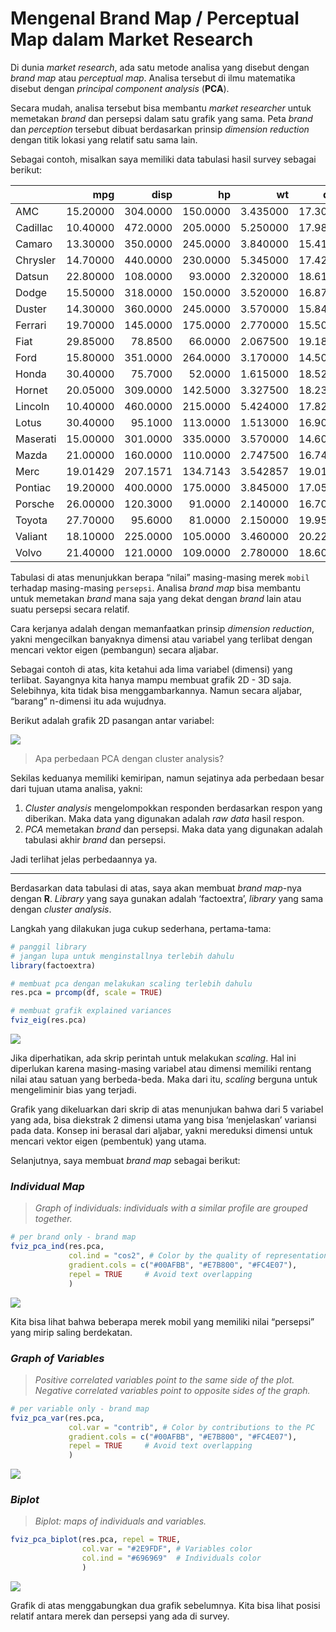 Mengenal Brand Map / Perceptual Map dalam Market Research
================

Di dunia *market research*, ada satu metode analisa yang disebut dengan
*brand map* atau *perceptual map*. Analisa tersebut di ilmu matematika
disebut dengan *principal component analysis* (**PCA**).

Secara mudah, analisa tersebut bisa membantu *market researcher* untuk
memetakan *brand* dan persepsi dalam satu grafik yang sama. Peta *brand*
dan *perception* tersebut dibuat berdasarkan prinsip *dimension
reduction* dengan titik lokasi yang relatif satu sama lain.

Sebagai contoh, misalkan saya memiliki data tabulasi hasil survey
sebagai berikut:

|          |      mpg |     disp |       hp |       wt |     qsec |
|:---------|---------:|---------:|---------:|---------:|---------:|
| AMC      | 15.20000 | 304.0000 | 150.0000 | 3.435000 | 17.30000 |
| Cadillac | 10.40000 | 472.0000 | 205.0000 | 5.250000 | 17.98000 |
| Camaro   | 13.30000 | 350.0000 | 245.0000 | 3.840000 | 15.41000 |
| Chrysler | 14.70000 | 440.0000 | 230.0000 | 5.345000 | 17.42000 |
| Datsun   | 22.80000 | 108.0000 |  93.0000 | 2.320000 | 18.61000 |
| Dodge    | 15.50000 | 318.0000 | 150.0000 | 3.520000 | 16.87000 |
| Duster   | 14.30000 | 360.0000 | 245.0000 | 3.570000 | 15.84000 |
| Ferrari  | 19.70000 | 145.0000 | 175.0000 | 2.770000 | 15.50000 |
| Fiat     | 29.85000 |  78.8500 |  66.0000 | 2.067500 | 19.18500 |
| Ford     | 15.80000 | 351.0000 | 264.0000 | 3.170000 | 14.50000 |
| Honda    | 30.40000 |  75.7000 |  52.0000 | 1.615000 | 18.52000 |
| Hornet   | 20.05000 | 309.0000 | 142.5000 | 3.327500 | 18.23000 |
| Lincoln  | 10.40000 | 460.0000 | 215.0000 | 5.424000 | 17.82000 |
| Lotus    | 30.40000 |  95.1000 | 113.0000 | 1.513000 | 16.90000 |
| Maserati | 15.00000 | 301.0000 | 335.0000 | 3.570000 | 14.60000 |
| Mazda    | 21.00000 | 160.0000 | 110.0000 | 2.747500 | 16.74000 |
| Merc     | 19.01429 | 207.1571 | 134.7143 | 3.542857 | 19.01429 |
| Pontiac  | 19.20000 | 400.0000 | 175.0000 | 3.845000 | 17.05000 |
| Porsche  | 26.00000 | 120.3000 |  91.0000 | 2.140000 | 16.70000 |
| Toyota   | 27.70000 |  95.6000 |  81.0000 | 2.150000 | 19.95500 |
| Valiant  | 18.10000 | 225.0000 | 105.0000 | 3.460000 | 20.22000 |
| Volvo    | 21.40000 | 121.0000 | 109.0000 | 2.780000 | 18.60000 |

Tabulasi di atas menunjukkan berapa “nilai” masing-masing merek `mobil`
terhadap masing-masing `persepsi`. Analisa *brand map* bisa membantu
untuk memetakan *brand* mana saja yang dekat dengan *brand* lain atau
suatu persepsi secara relatif.

Cara kerjanya adalah dengan memanfaatkan prinsip *dimension reduction*,
yakni mengecilkan banyaknya dimensi atau variabel yang terlibat dengan
mencari vektor eigen (pembangun) secara aljabar.

Sebagai contoh di atas, kita ketahui ada lima variabel (dimensi) yang
terlibat. Sayangnya kita hanya mampu membuat grafik 2D - 3D saja.
Selebihnya, kita tidak bisa menggambarkannya. Namun secara aljabar,
“barang” n-dimensi itu ada wujudnya.

Berikut adalah grafik 2D pasangan antar variabel:

![](Draft_files/figure-gfm/unnamed-chunk-2-1.png)<!-- -->

> Apa perbedaan PCA dengan cluster analysis?

Sekilas keduanya memiliki kemiripan, namun sejatinya ada perbedaan besar
dari tujuan utama analisa, yakni:

1.  *Cluster analysis* mengelompokkan responden berdasarkan respon yang
    diberikan. Maka data yang digunakan adalah *raw data* hasil respon.
2.  *PCA* memetakan *brand* dan persepsi. Maka data yang digunakan
    adalah tabulasi akhir *brand* dan persepsi.

Jadi terlihat jelas perbedaannya ya.

------------------------------------------------------------------------

Berdasarkan data tabulasi di atas, saya akan membuat *brand map*-nya
dengan **R**. *Library* yang saya gunakan adalah ‘factoextra’, *library*
yang sama dengan *cluster analysis*.

Langkah yang dilakukan juga cukup sederhana, pertama-tama:

``` r
# panggil library
# jangan lupa untuk menginstallnya terlebih dahulu
library(factoextra)

# membuat pca dengan melakukan scaling terlebih dahulu
res.pca = prcomp(df, scale = TRUE)

# membuat grafik explained variances
fviz_eig(res.pca)
```

![](Draft_files/figure-gfm/unnamed-chunk-3-1.png)<!-- -->

Jika diperhatikan, ada skrip perintah untuk melakukan *scaling*. Hal ini
diperlukan karena masing-masing variabel atau dimensi memiliki rentang
nilai atau satuan yang berbeda-beda. Maka dari itu, *scaling* berguna
untuk mengeliminir bias yang terjadi.

Grafik yang dikeluarkan dari skrip di atas menunjukan bahwa dari 5
variabel yang ada, bisa diekstrak 2 dimensi utama yang bisa
‘menjelaskan’ variansi pada data. Konsep ini berasal dari aljabar, yakni
mereduksi dimensi untuk mencari vektor eigen (pembentuk) yang utama.

Selanjutnya, saya membuat *brand map* sebagai berikut:

### *Individual Map*

> *Graph of individuals: individuals with a similar profile are grouped
> together.*

``` r
# per brand only - brand map
fviz_pca_ind(res.pca,
             col.ind = "cos2", # Color by the quality of representation
             gradient.cols = c("#00AFBB", "#E7B800", "#FC4E07"),
             repel = TRUE     # Avoid text overlapping
             )
```

![](Draft_files/figure-gfm/unnamed-chunk-4-1.png)<!-- -->

Kita bisa lihat bahwa beberapa merek mobil yang memiliki nilai
“persepsi” yang mirip saling berdekatan.

### *Graph of Variables*

> *Positive correlated variables point to the same side of the plot.
> Negative correlated variables point to opposite sides of the graph.*

``` r
# per variable only - brand map
fviz_pca_var(res.pca,
             col.var = "contrib", # Color by contributions to the PC
             gradient.cols = c("#00AFBB", "#E7B800", "#FC4E07"),
             repel = TRUE     # Avoid text overlapping
             )
```

![](Draft_files/figure-gfm/unnamed-chunk-5-1.png)<!-- -->

### *Biplot*

> *Biplot: maps of individuals and variables.*

``` r
fviz_pca_biplot(res.pca, repel = TRUE,
                col.var = "#2E9FDF", # Variables color
                col.ind = "#696969"  # Individuals color
                )
```

![](Draft_files/figure-gfm/unnamed-chunk-6-1.png)<!-- -->

Grafik di atas menggabungkan dua grafik sebelumnya. Kita bisa lihat
posisi relatif antara merek dan persepsi yang ada di survey.

